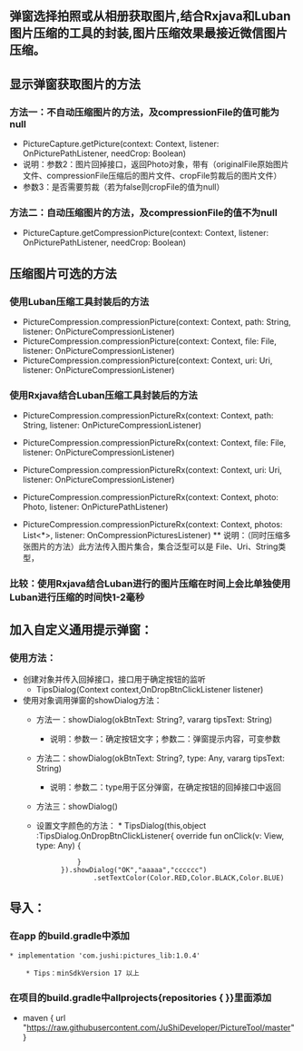 ## 弹窗选择拍照或从相册获取图片,结合Rxjava和Luban图片压缩的工具的封装,图片压缩效果最接近微信图片压缩。

## 显示弹窗获取图片的方法
### 方法一：不自动压缩图片的方法，及compressionFile的值可能为null
* PictureCapture.getPicture(context: Context, listener: OnPicturePathListener, needCrop: Boolean)
* 说明：参数2：图片回掉接口，返回Photo对象，带有（originalFile原始图片文件、compressionFile压缩后的图片文件、cropFile剪裁后的图片文件）
* 参数3：是否需要剪裁（若为false则cropFile的值为null）

### 方法二：自动压缩图片的方法，及compressionFile的值不为null
* PictureCapture.getCompressionPicture(context: Context, listener: OnPicturePathListener, needCrop: Boolean)

## 压缩图片可选的方法
### 使用Luban压缩工具封装后的方法
* PictureCompression.compressionPicture(context: Context, path: String, listener: OnPictureCompressionListener)
* PictureCompression.compressionPicture(context: Context, file: File, listener: OnPictureCompressionListener)
* PictureCompression.compressionPicture(context: Context, uri: Uri, listener: OnPictureCompressionListener)

### 使用Rxjava结合Luban压缩工具封装后的方法
* PictureCompression.compressionPictureRx(context: Context, path: String, listener: OnPictureCompressionListener)
* PictureCompression.compressionPictureRx(context: Context, file: File, listener: OnPictureCompressionListener)
* PictureCompression.compressionPictureRx(context: Context, uri: Uri, listener: OnPictureCompressionListener)
* PictureCompression.compressionPictureRx(context: Context, photo: Photo, listener: OnPicturePathListener)

* PictureCompression.compressionPictureRx(context: Context, photos: List<*>, listener: OnCompressionPicturesListener)
** 说明：（同时压缩多张图片的方法）此方法传入图片集合，集合泛型可以是 File、Uri、String类型，

### 比较：使用Rxjava结合Luban进行的图片压缩在时间上会比单独使用Luban进行压缩的时间快1-2毫秒

## 加入自定义通用提示弹窗：
### 使用方法：
* 创建对象并传入回掉接口，接口用于确定按钮的监听
    * TipsDialog(Context context,OnDropBtnClickListener listener)
* 使用对象调用弹窗的showDialog方法：
    * 方法一：showDialog(okBtnText: String?, vararg tipsText: String)
        * 说明：参数一：确定按钮文字；参数二：弹窗提示内容，可变参数
    * 方法二：showDialog(okBtnText: String?, type: Any, vararg tipsText: String)
        * 说明：参数二：type用于区分弹窗，在确定按钮的回掉接口中返回
    * 方法三：showDialog()

    * 设置文字颜色的方法：
            * TipsDialog(this,object :TipsDialog.OnDropBtnClickListener{
                    override fun onClick(v: View, type: Any) {

                    }
                }).showDialog("OK","aaaaa","cccccc")
                        .setTextColor(Color.RED,Color.BLACK,Color.BLUE)

## 导入：
### 在app 的build.gradle中添加
    * implementation 'com.jushi:pictures_lib:1.0.4'

        * Tips：minSdkVersion 17 以上

### 在项目的build.gradle中allprojects{repositories { }}里面添加
  * maven { url "https://raw.githubusercontent.com/JuShiDeveloper/PictureTool/master" }

